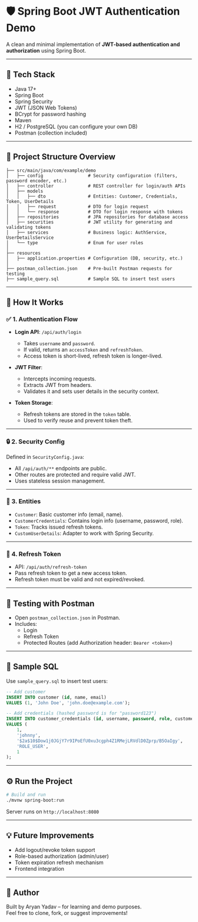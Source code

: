 

# 🛡️ Spring Boot JWT Authentication Demo

A clean and minimal implementation of **JWT-based authentication and authorization** using Spring Boot.

---

## 🔧 Tech Stack

- Java 17+
- Spring Boot
- Spring Security
- JWT (JSON Web Tokens)
- BCrypt for password hashing
- Maven
- H2 / PostgreSQL (you can configure your own DB)
- Postman (collection included)

---


## 📁 Project Structure Overview
```
├── src/main/java/com/example/demo
│   ├── config                 # Security configuration (filters, password encoder, etc.)
│   ├── controller             # REST controller for login/auth APIs
│   ├── models
│   │   ├── dto                # Entities: Customer, Credentials, Token, UserDetails
│   │   ├── request            # DTO for login request
│   │   └── response           # DTO for login response with tokens
│   ├── repositories           # JPA repositories for database access
│   ├── securities             # JWT utility for generating and validating tokens
│   ├── services               # Business logic: AuthService, UserDetailsService
│   └── type                   # Enum for user roles
│
├── resources
│   ├── application.properties # Configuration (DB, security, etc.)
│
├── postman_collection.json    # Pre-built Postman requests for testing
├── sample_query.sql           # Sample SQL to insert test users
```

---

## 🚀 How It Works

### ✅ 1. Authentication Flow

- **Login API**: `/api/auth/login`
  - Takes `username` and `password`.
  - If valid, returns an `accessToken` and `refreshToken`.
  - Access token is short-lived, refresh token is longer-lived.

- **JWT Filter**:
  - Intercepts incoming requests.
  - Extracts JWT from headers.
  - Validates it and sets user details in the security context.

- **Token Storage**:
  - Refresh tokens are stored in the `token` table.
  - Used to verify reuse and prevent token theft.

---

### 🔒 2. Security Config

Defined in `SecurityConfig.java`:
- All `/api/auth/**` endpoints are public.
- Other routes are protected and require valid JWT.
- Uses stateless session management.

---

### 🧍 3. Entities

- `Customer`: Basic customer info (email, name).
- `CustomerCredentials`: Contains login info (username, password, role).
- `Token`: Tracks issued refresh tokens.
- `CustomUserDetails`: Adapter to work with Spring Security.

---

### 🔄 4. Refresh Token

- API: `/api/auth/refresh-token`
- Pass refresh token to get a new access token.
- Refresh token must be valid and not expired/revoked.

---

## 🧪 Testing with Postman

- Open `postman_collection.json` in Postman.
- Includes:
  - Login
  - Refresh Token
  - Protected Routes (add Authorization header: `Bearer <token>`)

---

## 🧬 Sample SQL

Use `sample_query.sql` to insert test users:

```sql
-- Add customer
INSERT INTO customer (id, name, email)
VALUES (1, 'John Doe', 'john.doe@example.com');

-- Add credentials (hashed password is for "password123")
INSERT INTO customer_credentials (id, username, password, role, customer_id)
VALUES (
    1,
    'johnny',
    '$2a$10$Dow1j0JGjY7r9IPoEfU0xu3cgph4Z1RMejLRVdlD0Zprp/B5OaIgy',
    'ROLE_USER',
    1
);
```

---

## ⚙️ Run the Project

```bash
# Build and run
./mvnw spring-boot:run
```

Server runs on `http://localhost:8080`

---

## 💡 Future Improvements

- Add logout/revoke token support
- Role-based authorization (admin/user)
- Token expiration refresh mechanism
- Frontend integration

---

## 🙌 Author

Built by Aryan Yadav – for learning and demo purposes.  
Feel free to clone, fork, or suggest improvements!
